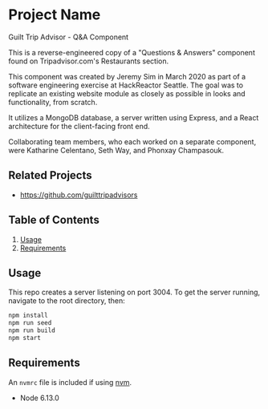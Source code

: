 # Project Name

Guilt Trip Advisor - Q&A Component

This is a reverse-engineered copy of a "Questions & Answers" component found on Tripadvisor.com's Restaurants section.

This component was created by Jeremy Sim in March 2020 as part of a software engineering exercise at HackReactor Seattle. The goal was to replicate an existing website module as closely as possible in looks and functionality, from scratch.

It utilizes a MongoDB database, a server written using Express, and a React architecture for the client-facing front end.

Collaborating team members, who each worked on a separate component, were Katharine Celentano, Seth Way, and Phonxay Champasouk.

## Related Projects

  - https://github.com/guilttripadvisors

## Table of Contents

1. [Usage](#Usage)
2. [Requirements](#requirements)

## Usage

This repo creates a server listening on port 3004. To get the server running, navigate to the root directory, then:

```sh
npm install
npm run seed
npm run build
npm start
```

## Requirements

An `nvmrc` file is included if using [nvm](https://github.com/creationix/nvm).

- Node 6.13.0